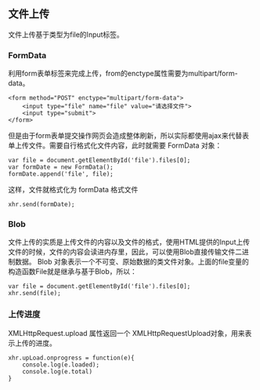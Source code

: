 文件上传
---
文件上传基于类型为file的Input标签。

###  FormData
利用form表单标签来完成上传，from的enctype属性需要为multipart/form-data。


    <form method="POST" enctype="multipart/form-data">	
        <input type="file" name="file" value="请选择文件">	
        <input type="submit">	
    </form>
但是由于form表单提交操作网页会造成整体刷新，所以实际都使用ajax来代替表单上传文件。需要自行格式化文件内容，此时就需要 FormData 对象：

    var file = document.getElementById('file').files[0];
    var formDate = new FormData();	
    formDate.append('file', file);
这样，文件就格式化为 formData 格式文件

    xhr.send(formDate);

###  Blob
文件上传的实质是上传文件的内容以及文件的格式，使用HTML提供的Input上传文件的时候，文件的内容会读进内存里，因此，可以使用Blob直接传输文件二进制数据。
Blob 对象表示一个不可变、原始数据的类文件对象。上面的file变量的构造函数File就是继承与基于Blob，所以：

    var file = document.getElementById('file').files[0];
    xhr.send(file);

###  上传进度

XMLHttpRequest.upload 属性返回一个 XMLHttpRequestUpload对象，用来表示上传的进度。

    xhr.upLoad.onprogress = function(e){
	    console.log(e.loaded);
	    console.log(e.total)
	}
